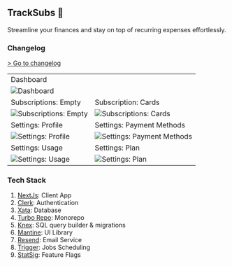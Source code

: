 ## TrackSubs 🚧

Streamline your finances and stay on top of recurring expenses effortlessly.

### Changelog
[> Go to changelog](https://www.tracksubs.co/changelog)


|||
|--|--|
|Dashboard||
|![Dashboard](https://res.cloudinary.com/prvnbist/image/upload/v1716050560/tracksubs_dashboard_1.jpg)||
|Subscriptions: Empty|Subscription: Cards|
|![Subscriptions: Empty](https://res.cloudinary.com/prvnbist/image/upload/v1713354168/mysubs_subscription_empty_zmv4uw.jpg)|![Subscriptions: Cards](https://res.cloudinary.com/prvnbist/image/upload/v1714466492/tracksubs_subscriptions_cards_zukpqw.jpg)|
|Settings: Profile|Settings: Payment Methods|
|![Settings: Profile](https://res.cloudinary.com/prvnbist/image/upload/v1713937854/tracksubs_profile_settings_todmwz.jpg)|![Settings: Payment Methods](https://res.cloudinary.com/prvnbist/image/upload/v1713937854/tracksubs_payment_methods_tw6fzw.jpg)|
|Settings: Usage|Settings: Plan|
|![Settings: Usage](https://res.cloudinary.com/prvnbist/image/upload/v1714466373/tracksubs_settings_usage_wb9egm.jpg)|![Settings: Plan](https://res.cloudinary.com/prvnbist/image/upload/v1714466430/tracksubs_settings_plan_lujzmi.jpg)|

### Tech Stack
1. [NextJs](https://nextjs.org): Client App
2. [Clerk](https://clerk.com): Authentication
3. [Xata](https://xata.io): Database
4. [Turbo Repo](https://turbo.build/repo): Monorepo
5. [Knex](https://knexjs.org): SQL query builder & migrations
6. [Mantine](https://mantine.dev): UI Library
6. [Resend](https://resend.com): Email Service
6. [Trigger](https://trigger.dev): Jobs Scheduling
6. [StatSig](https://statsig.com): Feature Flags
